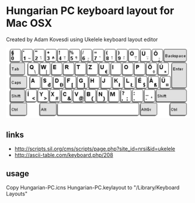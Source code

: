 # Hungarian PC keyboard layout for Mac OSX

Created by Adam Kovesdi using Ukelele keyboard layout editor

![keylayout](hu-PC.png)

## links

- http://scripts.sil.org/cms/scripts/page.php?site_id=nrsi&id=ukelele
- http://ascii-table.com/keyboard.php/208

## usage

Copy Hungarian-PC.icns Hungarian-PC.keylayout to "/Library/Keyboard Layouts"
